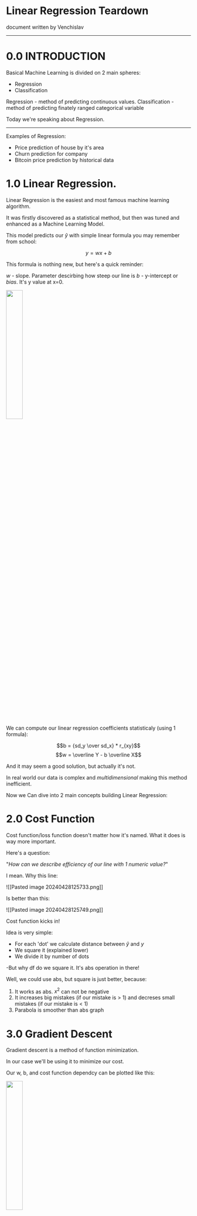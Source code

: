 # Linear Regression Teardown
document written by Venchislav
___

# 0.0        INTRODUCTION

Basical Machine Learning is divided on 2 main spheres:

- Regression
- Classification


Regression - method of predicting continuous values.
Classification - method of predicting finately ranged categorical variable

Today we're speaking about Regression.
___

Examples of Regression:

- Price prediction of house by it's area
- Churn prediction for company
- Bitcoin price prediction by historical data


# 1.0       Linear Regression.

Linear Regression is the easiest and most famous machine learning algorithm.

It was firstly discovered as a statistical method, but then was tuned and enhanced as a Machine Learning Model.

This model predicts our $\hat y$ with simple linear formula you may remember from school:

$$y = wx + b$$

This formula is nothing new, but here's a quick reminder:

$w$ - slope.  Parameter descirbing how steep our line is
$b$ - y-intercept or *bias*.  It's y value at x=0.

<img src='https://images.spiceworks.com/wp-content/uploads/2022/04/07152950/26-3.png' width=30%>


We can compute our linear regression coefficients statisticaly (using 1 formula):

$$b = {sd_y \over sd_x} * r_{xy}$$
$$w = \overline Y - b \overline X$$

And it may seem a good solution, but actually it's not.

In real world our data is complex and *multidimensional* making this method inefficient.

Now we Can dive into 2 main concepts building Linear Regression:

# 2.0      Cost Function

Cost function/loss function doesn't matter how it's named.  What it does is way more important.

Here's a question:

"*How can we describe efficiency of our line with 1 numeric value?*"

I mean. Why this line:

![[Pasted image 20240428125733.png]]

Is better than this:

![[Pasted image 20240428125749.png]]

Cost function kicks in!

Idea is very simple:

- For each 'dot' we calculate distance between $\hat y$ and $y$
- We square it (explained lower)
- We divide it by number of dots

-But why df do we square it. It's abs operation in there!

Well, we could use abs, but square is just better, because:

1. It works as abs.    $x^2$ can not be negative
2. It increases big mistakes (if our mistake is > 1) and decreses small mistakes (if our mistake is < 1)
3. Parabola is smoother than abs graph

# 3.0   Gradient  Descent

Gradient descent is a method of function minimization.

In our case we'll be using it to minimize our cost.

Our w, b, and cost function dependcy can be plotted like this:

<img src='https://encrypted-tbn0.gstatic.com/images?q=tbn:ANd9GcT9xbdZFyRgCLSxBbTd2jibs8nP3USPE59vUyy3Z0baHANliiGgpALBRGPOKueRC0ukCkU&usqp=CAU' width=30%>


We can slice this graph 2 times and by looking to it we'll see parabollas!

In other words we'll calculate partial derivative and substract it from our coefficents!

Without deep dive into calculus let's have it here:

$${d\over dw} J(w, b) = {1 \over m} \sum (wx_i + b - y_i) * x_i$$
$${d\over db} J(w, b) = {1 \over m} \sum (wx_i + b - y_i)$$
By simple chain rule!

# 4.0 Important Notes:

### We need to update w and b simultaneously. 
If we don't we will be calculating one of our variables partial derivatives with already updated value of 2nd parameter.

### Learning Rate

To tune speed of our learning (how big our steps are) we use Learning Rate. It shouldn't be too small (in order to avoid slow learning), but they shouldn't be too big (in order to avoid broken learning) either.

___

This material is simplified, as I don't really like writing papers.

Here are some additional sources:

https://www.youtube.com/watch?v=7ArmBVF2dCs

https://www.youtube.com/watch?v=dLc-lfEEYss&list=PLkDaE6sCZn6FNC6YRfRQc_FbeQrF8BwGI&index=9

https://www.youtube.com/watch?v=KWULpBYzIYk&list=PLkDaE6sCZn6FNC6YRfRQc_FbeQrF8BwGI&index=10

https://www.youtube.com/watch?v=CFN5zHzEuGY&list=PLkDaE6sCZn6FNC6YRfRQc_FbeQrF8BwGI&index=11

https://www.youtube.com/watch?v=peNRqkfukYY&list=PLkDaE6sCZn6FNC6YRfRQc_FbeQrF8BwGI&index=12

https://www.youtube.com/watch?v=WtlvKq_zxPI&list=PLkDaE6sCZn6FNC6YRfRQc_FbeQrF8BwGI&index=15

https://www.youtube.com/watch?v=w_2vCijLiiM&list=PLkDaE6sCZn6FNC6YRfRQc_FbeQrF8BwGI&index=16

https://www.youtube.com/watch?v=PKm61nrqpCA&list=PLkDaE6sCZn6FNC6YRfRQc_FbeQrF8BwGI&index=17

___

See ya!

